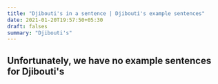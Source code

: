 ```yaml
---
title: "Djibouti's in a sentence | Djibouti's example sentences"
date: 2021-01-20T19:57:50+05:30
draft: falses
summary: "Djibouti's"
---
```

## Unfortunately, we have no example sentences for Djibouti's                 
